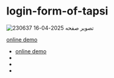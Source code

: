 # login-form-of-tapsi


![تصویر صفحه 2025-04-16 230637](https://github.com/user-attachments/assets/e4e0fc00-c6d7-403e-98bc-558b8e7c35c7)

[online demo](https://taha-mohammadzadeh-web.github.io/login-form-of-tapsi/)

<ul>

<li> <a href="https://taha-mohammadzadeh-web.github.io/login-form-of-tapsi/">online demo</a></li>
<li></li>
<li></li>
<li></li>


  
</ul>
